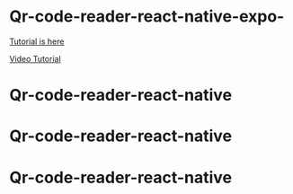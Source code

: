 # Qr-code-reader-react-native-expo-

[Tutorial is here](https://youtu.be/nRyDPNisjD8)

[Video Tutorial](https://www.youtube.com/watch?v=3mMyd3r2LRc&list=PLO3Dk6jx9EITZ1EMC3eUYDEx9w13dNm-X&index=17)
# Qr-code-reader-react-native
# Qr-code-reader-react-native
# Qr-code-reader-react-native
